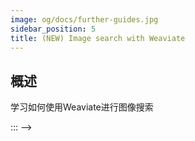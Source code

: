 ```yaml
---
image: og/docs/further-guides.jpg
sidebar_position: 5
title: (NEW) Image search with Weaviate
---
```


## 概述

学习如何使用Weaviate进行图像搜索

<!-- TODO: 完成这个页面！ -->
<!-- :::caution 该页面正在建设中。 -->
::: -->